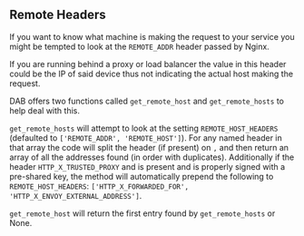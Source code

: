 ## Remote Headers

If you want to know what machine is making the request to your service you might be tempted to look at the `REMOTE_ADDR` header passed by Nginx.

If you are running behind a proxy or load balancer the value in this header could be the IP of said device thus not indicating the actual host making the request.

DAB offers two functions called `get_remote_host` and `get_remote_hosts` to help deal with this.

`get_remote_hosts` will attempt to look at the setting `REMOTE_HOST_HEADERS` (defaulted to `['REMOTE_ADDR', 'REMOTE_HOST']`). For any named header in that array the code will split the header (if present) on `,` and then return an array of all the addresses found (in order with duplicates).
Additionally if the header `HTTP_X_TRUSTED_PROXY` and is present and is properly signed with a pre-shared key, the method will automatically prepend the following to `REMOTE_HOST_HEADERS`: `['HTTP_X_FORWARDED_FOR', 'HTTP_X_ENVOY_EXTERNAL_ADDRESS']`. 

`get_remote_host` will return the first entry found by `get_remote_hosts` or None. 
